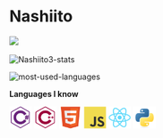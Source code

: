 <h1>Nashiito</h1>

<img src='https://komarev.com/ghpvc/?username=PR3C14D0&color=blueviolet&label=Page+visitors'>

![Nashiito3-stats](https://github-readme-stats.vercel.app/api?username=Nashiito3&show_icons=true&theme=dark "Stats")


![most-used-languages](https://github-readme-stats.vercel.app/api/top-langs/?username=Nashiito3&layout=compact&theme=dark "Languages")

**Languages I know**

<a><img style="width: 8%; height=8%" src='https://raw.githubusercontent.com/devicons/devicon/master/icons/csharp/csharp-line.svg'/></a>
<a><img style="width: 8%; height=8%" src='https://raw.githubusercontent.com/devicons/devicon/master/icons/cplusplus/cplusplus-line.svg'/></a>
<a><img style="width: 8%; height=8%" src='https://raw.githubusercontent.com/devicons/devicon/master/icons/html5/html5-original.svg'/></a>
<a><img style="width: 8%; height=8%" src='https://raw.githubusercontent.com/devicons/devicon/master/icons/javascript/javascript-original.svg'/></a>
<a><img style="width: 8%; height=8%" src='https://raw.githubusercontent.com/devicons/devicon/master/icons/react/react-original.svg'/></a>
<a><img style="width: 8%; height=8%" src='https://raw.githubusercontent.com/devicons/devicon/master/icons/python/python-original.svg'/></a>

